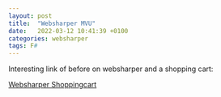 ```yaml
---
layout: post
title:  "Websharper MVU"
date:   2022-03-12 10:41:39 +0100
categories: websharper
tags: F#
---
```

Interesting link of before on websharper and a shopping cart:

[Websharper Shoppingcart](https://github.com/intellifactory/blogs/blob/master/user/granicz/20201231-variations-for-a-websharper-shopping-cart.md)



